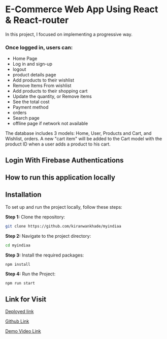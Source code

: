 # E-Commerce Web App Using React & React-router

In this project, I focused on implementing a progressive way.

### Once logged in, users can:
- Home Page
- Log in and sign-up
- logout
- product details page
- Add products to their wishlist
- Remove Items From wishlist
- Add products to their shopping cart
- Update the quantity, or Remove items
- See the total cost
- Payment method
- orders
- Search page
- offline page if network not available

The database includes 3 models: Home, User, Products and Cart, and Wishlist, orders. 
A new "cart item" will be added
to the Cart model with the product ID when a user adds a product to his cart. 

## Login With Firebase Authentications

## How to run this application locally

## Installation

To set up and run the project locally, follow these steps:

**Step 1:** Clone the repository:

```bash
git clone https://github.com/kiranwankhade/myindiaa
```

**Step 2:** Navigate to the project directory:

```bash
cd myindiaa
```

**Step 3:** Install the required packages:

```bash
npm install
```

**Step 4:** Run the Project:

```bash
npm run start
```

## Link for Visit

[Deployed link](https://myindiaa-ecommerce.vercel.app/)

[Github Link](https://github.com/kiranwankhade/myindiaa)

[Demo Video Link](https://drive.google.com/file/d/1d0EzQxORP6vuAFW9aF6OEZzhQn5tmvGY/view?usp=sharing)
